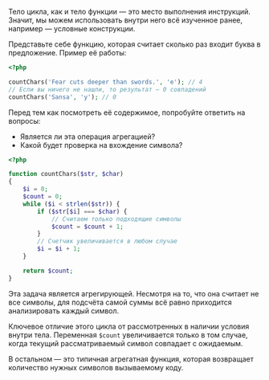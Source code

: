 
Тело цикла, как и тело функции — это место выполнения инструкций. Значит, мы можем использовать внутри него всё изученное ранее, например — условные конструкции.

Представьте себе функцию, которая считает сколько раз входит буква в предложение. Пример её работы:

```php
<?php

countChars('Fear cuts deeper than swords.', 'e'); // 4
// Если вы ничего не нашли, то результат — 0 совпадений
countChars('Sansa', 'y'); // 0
```

Перед тем как посмотреть её содержимое, попробуйте ответить на вопросы:

* Является ли эта операция агрегацией?
* Какой будет проверка на вхождение символа?

```php
<?php

function countChars($str, $char)
{
    $i = 0;
    $count = 0;
    while ($i < strlen($str)) {
        if ($str[$i] === $char) {
            // Считаем только подходящие символы
            $count = $count + 1;
        }
        // Счетчик увеличивается в любом случае
        $i = $i + 1;
    }

    return $count;
}
```

Эта задача является агрегирующей. Несмотря на то, что она считает не все символы, для подсчёта самой суммы всё равно приходится анализировать каждый символ.

Ключевое отличие этого цикла от рассмотренных в наличии условия внутри тела. Переменная `$count` увеличивается только в том случае, когда текущий рассматриваемый символ совпадает с ожидаемым.

В остальном — это типичная агрегатная функция, которая возвращает количество нужных символов вызываемому коду.
